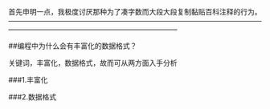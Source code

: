 首先申明一点，我极度讨厌那种为了凑字数而大段大段复制黏贴百科注释的行为。
————————————————————————————————————————————————————————————


##编程中为什么会有丰富化的数据格式？

关键词，丰富化，数据格式，故而可从两方面入手分析

###1.丰富化




###2.数据格式



